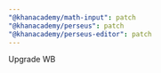 ```yaml
---
"@khanacademy/math-input": patch
"@khanacademy/perseus": patch
"@khanacademy/perseus-editor": patch
---
```


Upgrade WB
